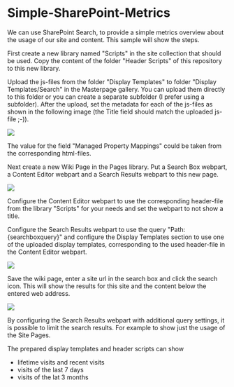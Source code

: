 # Simple-SharePoint-Metrics

We can use SharePoint Search, to provide a simple metrics overview about the usage of our site and content. This sample will show the steps.

First create a new library named "Scripts" in the site collection that should be used. Copy the content of the folder "Header Scripts" of this repository to this new library.

Upload the js-files from the folder "Display Templates" to folder "Display Templates/Search" in the Masterpage gallery. You can upload them directly to this folder or you can create a separate subfolder (I prefer using a subfolder). After the upload, set the metadata for each of the js-files as shown in the following image (the Title field should match the uploaded js-file ;-)).

<img src="https://github.com/OlafD/Simple-SharePoint-Metrics/blob/master/img/Display%20Template%20Metadata.PNG" />

The value for the field "Managed Property Mappings" could be taken from the corresponding html-files.

Next create a new Wiki Page in the Pages library. Put a Search Box webpart, a Content Editor webpart and a Search Results webpart to this new page.

<img src="https://github.com/OlafD/Simple-SharePoint-Metrics/blob/master/img/Wikipage-Webparts.PNG" />

Configure the Content Editor webpart to use the corresponding header-file from the library "Scripts" for your needs and set the webpart to not show a title.

Configure the Search Results webpart to use the query "Path:{searchboxquery}" and configure the Display Templates section to use one of the uploaded display templates, corresponding to the used header-file in the Content Editor webpart.

<img src="https://github.com/OlafD/Simple-SharePoint-Metrics/blob/master/img/Configure%20Display%20Template.PNG" />

Save the wiki page, enter a site url in the search box and click the search icon. This will show the results for this site and the content below the entered web address.

<img src="https://github.com/OlafD/Simple-SharePoint-Metrics/blob/master/img/Sample.PNG" />

By configuring the Search Results webpart with additional query settings, it is possible to limit the search results. For example to show just the usage of the Site Pages.

The prepared display templates and header scripts can show
- lifetime visits and recent visits
- visits of the last 7 days
- visits of the lat 3 months

